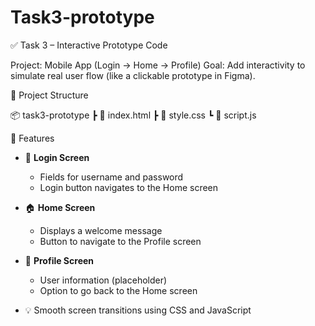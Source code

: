 # Task3-prototype
✅ Task 3 – Interactive Prototype Code

Project: Mobile App (Login → Home → Profile)
Goal: Add interactivity to simulate real user flow (like a clickable prototype in Figma).




📁 Project Structure 

📦 task3-prototype
 ┣ 📄 index.html
 ┣ 📄 style.css
 ┗ 📄 script.js


🧩 Features

- 👤 **Login Screen**
  - Fields for username and password
  - Login button navigates to the Home screen
  
- 🏠 **Home Screen**
  - Displays a welcome message
  - Button to navigate to the Profile screen
  
- 🙍 **Profile Screen**
  - User information (placeholder)
  - Option to go back to the Home screen

- 💡 Smooth screen transitions using CSS and JavaScript
